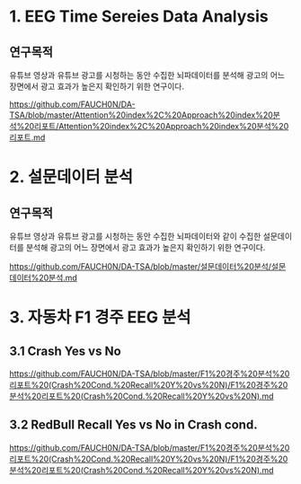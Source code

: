 
# 1. EEG Time Sereies Data Analysis

## 연구목적

유튜브 영상과 유튜브 광고를 시청하는 동안 수집한 뇌파데이터를 분석해 광고의 어느 장면에서 광고 효과가 높은지 확인하기 위한 연구이다. 

https://github.com/FAUCH0N/DA-TSA/blob/master/Attention%20index%2C%20Approach%20index%20분석%20리포트/Attention%20index%2C%20Approach%20index%20분석%20리포트.md


# 2. 설문데이터 분석
## 연구목적
유튜브 영상과 유튜브 광고를 시청하는 동안 수집한 뇌파데이터와 같이 수집한 설문데이터를 분석해 광고의 어느 장면에서 광고 효과가 높은지 확인하기 위한 연구이다. 

https://github.com/FAUCH0N/DA-TSA/blob/master/설문데이터%20분석/설문데이터%20분석.md

# 3. 자동차 F1 경주 EEG 분석
## 3.1 Crash Yes vs No
https://github.com/FAUCH0N/DA-TSA/blob/master/F1%20경주%20분석%20리포트%20(Crash%20Cond.%20Recall%20Y%20vs%20N)/F1%20경주%20분석%20리포트%20(Crash%20Cond.%20Recall%20Y%20vs%20N).md

## 3.2 RedBull Recall Yes vs No in Crash cond.
https://github.com/FAUCH0N/DA-TSA/blob/master/F1%20경주%20분석%20리포트%20(Crash%20Cond.%20Recall%20Y%20vs%20N)/F1%20경주%20분석%20리포트%20(Crash%20Cond.%20Recall%20Y%20vs%20N).md
